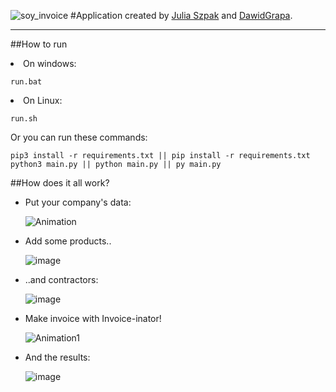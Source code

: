 ![soy_invoice](https://user-images.githubusercontent.com/72798812/120894595-84d58580-c619-11eb-8ef9-aa1817aac3b7.png)
#Application created by [Julia Szpak](https://github.com/xxLucia)  and [DawidGrapa](https://github.com/DawidGrapa).

<hr> 

##How to run
<li>
On windows:
</li>

    run.bat

<li>
On Linux:
</li>

    run.sh

Or you can run these commands:

    pip3 install -r requirements.txt || pip install -r requirements.txt  
    python3 main.py || python main.py || py main.py

##How does it all work?
<ul>
<li>
Put your company's data:<br>
</li>

![Animation](https://user-images.githubusercontent.com/72798812/120896209-d6354300-c620-11eb-9528-6b7b37f78231.gif)  

<li>
Add some products..
</li>

![image](https://user-images.githubusercontent.com/72798812/120896728-0ed61c00-c623-11eb-9932-19744688c00b.png)


<li>
..and contractors:
</li>

![image](https://user-images.githubusercontent.com/72798812/120896802-5e1c4c80-c623-11eb-8492-3e64d764d3e1.png)


<li>
Make invoice with Invoice-inator!
</li>

![Animation1](https://user-images.githubusercontent.com/72798812/120898584-be16f100-c62b-11eb-8974-f142ffca3d48.gif)

<li>
And the results:
</li>

![image](https://user-images.githubusercontent.com/72798812/120898621-ea327200-c62b-11eb-9f01-e5fee88206ae.png)

</ul>